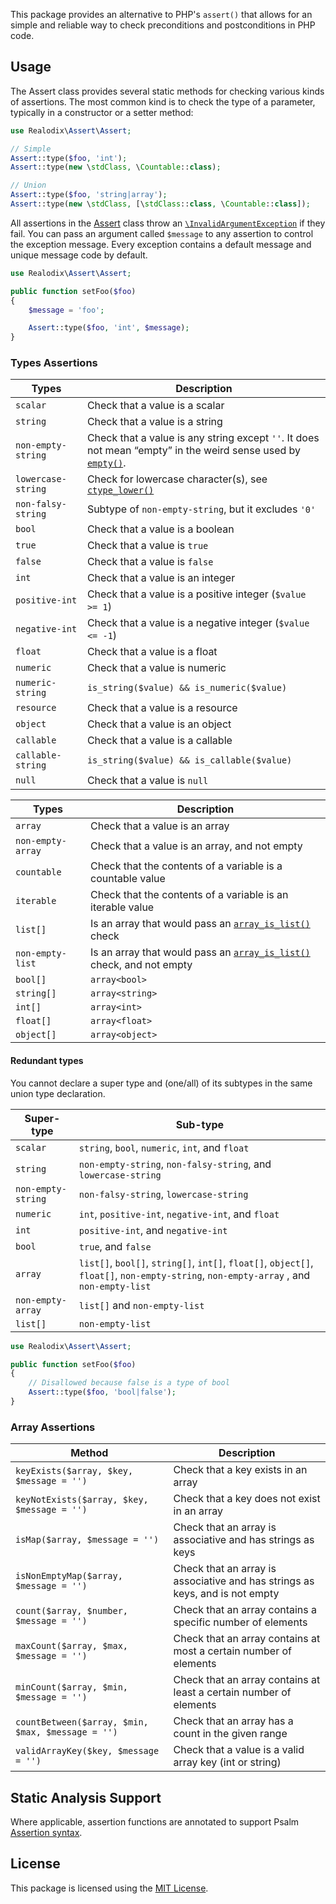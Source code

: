 This package provides an alternative to PHP's `assert()` that allows for an simple and reliable way
to check preconditions and postconditions in PHP code.

Usage
-------

The Assert class provides several static methods for checking various kinds of assertions. The most
common kind is to check the type of a parameter, typically in a constructor or a setter method:

```php
use Realodix\Assert\Assert;

// Simple
Assert::type($foo, 'int');
Assert::type(new \stdClass, \Countable::class);

// Union
Assert::type($foo, 'string|array');
Assert::type(new \stdClass, [\stdClass::class, \Countable::class]);
```

All assertions in the [Assert](src/Assert.php) class throw an [`\InvalidArgumentException`][phpInvalidArgumentException] if they fail.
You can pass an argument called `$message` to any assertion to control the exception message. Every exception contains a default
message and unique message code by default.

```php
use Realodix\Assert\Assert;

public function setFoo($foo)
{
    $message = 'foo';

    Assert::type($foo, 'int', $message);
}
```

### Types Assertions
Types      | Description
---------- | ------------------------------------------------------------------
`scalar`   | Check that a value is a scalar
`string`   | Check that a value is a string
`non-empty-string` | Check that a value is any string except `''`. It does not mean “empty” in the weird sense used by [`empty()`][phpEmpty].
`lowercase-string` | Check for lowercase character(s), see [`ctype_lower()`][phpCtypeLower]
`non-falsy-string` | Subtype of `non-empty-string`, but it excludes `'0'`
`bool`     | Check that a value is a boolean
`true`     | Check that a value is `true`
`false`    | Check that a value is `false`
`int`      | Check that a value is an integer
`positive-int` | Check that a value is a positive integer (`$value >= 1`)
`negative-int` | Check that a value is a negative integer (`$value <= -1`)
`float`    | Check that a value is a float
`numeric`  | Check that a value is numeric
`numeric-string` | `is_string($value) && is_numeric($value)`
`resource` | Check that a value is a resource
`object`   | Check that a value is an object
`callable` | Check that a value is a callable
`callable-string` | `is_string($value) && is_callable($value)`
`null`     | Check that a value is `null`

Types       | Description
----------- | ------------------------------------------------------------------
`array`     | Check that a value is an array
`non-empty-array` | Check that a value is an array, and not empty
`countable` | Check that the contents of a variable is a countable value
`iterable`  | Check that the contents of a variable is an iterable value
`list[]`    | Is an array that would pass an [`array_is_list()`][phpArrayIsList] check
`non-empty-list` | Is an array that would pass an [`array_is_list()`][phpArrayIsList] check, and not empty
`bool[]`    | `array<bool>`
`string[]`  | `array<string>`
`int[]`     | `array<int>`
`float[]`   | `array<float>`
`object[]`  | `array<object>`

#### Redundant types
You cannot declare a super type and (one/all) of its subtypes in the same union type declaration.

Super-type | Sub-type
---------- | -------------------------------------------------------------------
`scalar`   | `string`, `bool`, `numeric`, `int`, and  `float`
`string`   | `non-empty-string`, `non-falsy-string`, and `lowercase-string`
`non-empty-string` | `non-falsy-string`, `lowercase-string`
`numeric`  | `int`, `positive-int`, `negative-int`, and `float`
`int`      | `positive-int`, and `negative-int`
`bool`     | `true`, and  `false`
`array`    | `list[]`, `bool[]`, `string[]`, `int[]`, `float[]`, `object[]`, `float[]`, `non-empty-string`, `non-empty-array` , and `non-empty-list`
`non-empty-array` | `list[]` and `non-empty-list`
`list[]`   | `non-empty-list`

```php
use Realodix\Assert\Assert;

public function setFoo($foo)
{
    // Disallowed because false is a type of bool
    Assert::type($foo, 'bool|false');
}
```


### Array Assertions
Method                                            | Description
------------------------------------------------- | ------------------------------------------------------------------
`keyExists($array, $key, $message = '')`          | Check that a key exists in an array
`keyNotExists($array, $key, $message = '')`       | Check that a key does not exist in an array
`isMap($array, $message = '')`                    | Check that an array is associative and has strings as keys
`isNonEmptyMap($array, $message = '')`            | Check that an array is associative and has strings as keys, and is not empty
`count($array, $number, $message = '')`           | Check that an array contains a specific number of elements
`maxCount($array, $max, $message = '')`           | Check that an array contains at most a certain number of elements
`minCount($array, $min, $message = '')`           | Check that an array contains at least a certain number of elements
`countBetween($array, $min, $max, $message = '')` | Check that an array has a count in the given range
`validArrayKey($key, $message = '')`              | Check that a value is a valid array key (int or string)


## Static Analysis Support
Where applicable, assertion functions are annotated to support Psalm [Assertion syntax](https://psalm.dev/docs/annotating_code/assertion_syntax/).


## License
This package is licensed using the [MIT License](/LICENSE).


[phpArrayIsList]: https://www.php.net/manual/en/function.array-is-list.php
[phpCtypeLower]: https://www.php.net/manual/en/function.ctype-lower.php
[phpEmpty]: https://www.php.net/manual/en/function.empty.php
[phpInvalidArgumentException]: https://www.php.net/manual/en/class.invalidargumentexception.php
